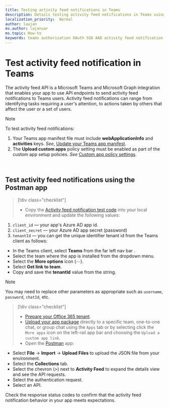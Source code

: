 ```yaml
---
title: Testing activity feed notifications in Teams
description: Details testing activity feed notifications in Teams using Postman
localization_priority:  Normal
author: laujan
ms.author: lajanuar
ms.topic: How-to
keywords: teams authorization OAuth SSO AAD activity feed notification Postman Graph
---
```


# Test activity feed notification in Teams

The activity feed API is a Microsoft Teams and Microsoft Graph integration that enables your app to use API endpoints to send activity feed notifications to Teams users. Activity feed notifications can range from identifying tasks requiring a user's attention, to actions taken by others that affect the user or a set of users.

> [!NOTE]
>To test activity feed notifications:
>
> 1. Your Teams app manifest file must include **webApplicationInfo** and **activities** keys. *See*, [Update your Teams app manifest](feed-notifications.md#update-your-teams-app-manifest).
>2. The **Upload custom apps** policy setting must be enabled as part of the custom app setup policies. *See* [Custom app policy settings](/microsoftteams/teams-custom-app-policies-and-settings#custom-app-policy-and-settings). <br/>
> <br/>

## Test activity feed notifications using the Postman app

> [!div class="checklist"]
>
> * Copy the [Activity feed notification test code](test-activity-feed-json-file.md) into your local environment and update the following values:

1. `client_id`  — your app's Azure AD app id.
1. `client_secret`  — your Azure AD app secret (password)
1. `tenantId` — you can get the unique identifier tenant id from the Teams client as follows:

* In the Teams client, select **Teams** from the far left nav bar .
* Select the team where the app is installed from the dropdown menu.
* Select the **More options** icon (&#8943;).
* Select **Get link to team**.
* Copy and save the **tenantId** value from the string.

>[!NOTE]
> You may need to replace other parameters as appropriate such as `username`, `password`, `chatId`,  etc.

> [!div class="checklist"]
>
>* [Prepare your Office 365 tenant](../../concepts/build-and-test/prepare-your-o365-tenant.md).  
>* [Upload your app package](../../concepts/deploy-and-publish/apps-upload.md#upload-your-package-into-a-team-using-the-apps-tab) directly to a specific team, one-to-one chat, or group chat using the `Apps` tab or by selecting click the `More apps` icon on the left-rail app bar and choosing the `Upload a custom app link`.
> * Open the [Postman](https://www.postman.com) app:

* Select **File** -> **Import** -> **Upload Files** to upload the JSON file from your environment.  
* Select the **Collections** tab.
* Select the chevron (>) next to **Activity Feed** to expand the details view and see the API requests.
* Select the authentication request.
* Select an API.

 Check the response status codes to confirm that the activity feed notification behavior in your app meets expectations.
